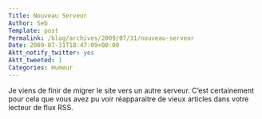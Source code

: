 ```yaml
--- 
Title: Nouveau Serveur
Author: Seb
Template: post
Permalink: /blog/archives/2009/07/31/nouveau-serveur
Date: 2009-07-31T18:47:09+00:00
Aktt_notify_twitter: yes
Aktt_tweeted: 1
Categories: Humeur
--- 
```


Je viens de finir de migrer le site vers un autre serveur. C&rsquo;est certainement pour cela que vous avez pu voir réapparaitre de vieux articles dans votre lecteur de flux RSS.